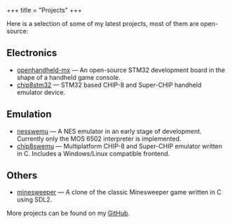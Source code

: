 +++
title = "Projects"
+++

Here is a selection of some of my latest projects, most of them are open-source:

## Electronics

* [openhandheld-mx](https://github.com/AlfonsoJLuna/openhandheld-mx) — An open-source STM32 development board in the shape of a handheld game console.
* [chip8stm32](https://github.com/AlfonsoJLuna/chip8stm32) — STM32 based CHIP-8 and Super-CHIP handheld emulator device.

## Emulation

* [nesswemu](https://github.com/AlfonsoJLuna/nesswemu) — A NES emulator in an early stage of development. Currently only the MOS 6502 interpreter is implemented.
* [chip8swemu](https://github.com/AlfonsoJLuna/chip8swemu) — Multiplatform CHIP-8 and Super-CHIP emulator written in C. Includes a Windows/Linux compatible frontend.

## Others

* [minesweeper](https://github.com/AlfonsoJLuna/minesweeper) — A clone of the classic Minesweeper game written in C using SDL2.

More projects can be found on my [GitHub](https://github.com/AlfonsoJLuna?tab=repositories).

